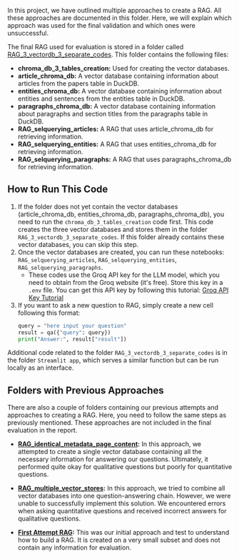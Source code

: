 In this project, we have outlined multiple approaches to create a RAG. All these approaches are documented in this folder. Here, we will explain which approach was used for the final validation and which ones were unsuccessful.

The final RAG used for evaluation is stored in a folder called [RAG_3_vectordb_3_separate_codes](RAG_3_vectordb_3_separate_codes). This folder contains the following files:

- **chroma_db_3_tables_creation:** Used for creating the vector databases.
- **article_chroma_db:** A vector database containing information about articles from the papers table in DuckDB.
- **entities_chroma_db:** A vector database containing information about entities and sentences from the entities table in DuckDB.
- **paragraphs_chroma_db:** A vector database containing information about paragraphs and section titles from the paragraphs table in DuckDB.
- **RAG_selquerying_articles:** A RAG that uses article_chroma_db for retrieving information.
- **RAG_selquerying_entities:** A RAG that uses entities_chroma_db for retrieving information.
- **RAG_selquerying_paragraphs:** A RAG that uses paragraphs_chroma_db for retrieving information.

## How to Run This Code

1. If the folder does not yet contain the vector databases (article_chroma_db, entities_chroma_db, paragraphs_chroma_db), you need to run the `chroma_db_3_tables_creation` code first. This code creates the three vector databases and stores them in the folder `RAG_3_vectordb_3_separate_codes`. If this folder already contains these vector databases, you can skip this step.
2. Once the vector databases are created, you can run these notebooks: `RAG_selquerying_articles`, `RAG_selquerying_entities`, `RAG_selquerying_paragraphs`.
   - These codes use the Groq API key for the LLM model, which you need to obtain from the Groq website (it's free). Store this key in a `.env` file. You can get this API key by following this tutorial: [Groq API Key Tutorial](https://www.youtube.com/watch?v=VmNhDUKMHd4&list=LL&index=1)
3. If you want to ask a new question to RAG, simply create a new cell following this format:
   ```python
   query = "here input your question"
   result = qa({"query": query})
   print("Answer:", result["result"])

Additional code related to the folder `RAG_3_vectordb_3_separate_codes` is in the folder `Streamlit app`, which serves a similar function but can be run locally as an interface.

## Folders with Previous Approaches

There are also a couple of folders containing our previous attempts and approaches to creating a RAG. Here, you need to follow the same steps as previously mentioned. These approaches are not included in the final evaluation in the report.

- **[RAG_identical_metadata_page_content](RAG_identical_metadata_page_content):** In this approach, we attempted to create a single vector database containing all the necessary information for answering our questions. Ultimately, it performed quite okay for qualitative questions but poorly for quantitative questions.
  
- **[RAG_multiple_vector_stores](RAG_multiple_vector_stores):** In this approach, we tried to combine all vector databases into one question-answering chain. However, we were unable to successfully implement this solution. We encountered errors when asking quantitative questions and received incorrect answers for qualitative questions.

- **[First Attempt RAG](first_attempt_rag):** This was our initial approach and test to understand how to build a RAG. It is created on a very small subset and does not contain any information for evaluation.



